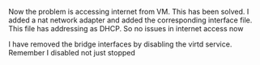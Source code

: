 Now the problem is accessing internet from VM. This has been solved. I added a nat network adapter and added the corresponding interface file. This file has addressing as DHCP. So no issues in internet access now

I have removed the bridge interfaces by disabling the virtd service. Remember I disabled not just stopped